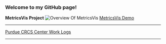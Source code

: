 ### Welcome to my GitHub page!

**MetricsVis Project**
![Overview Of MetricsVis](https://veraxuhanye.github.io/MetricsVis/images/overview.png)
[MetricsVis Demo](https://veraxuhanye.github.io/MetricsVis/)

***
[Purdue CRCS Center Work Logs](https://veraxuhanye.github.io/WorkLogs/)
***
